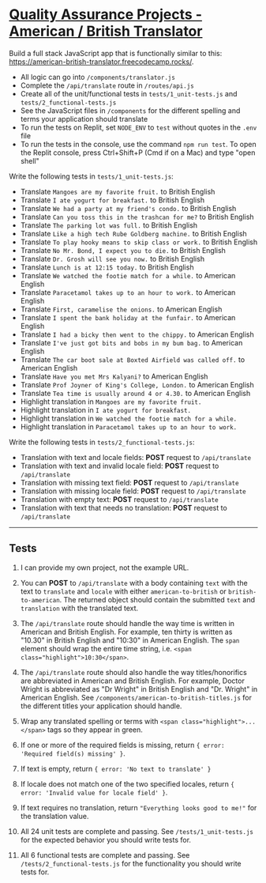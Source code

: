# [Quality Assurance Projects - American / British Translator](https://www.freecodecamp.org/learn/quality-assurance/quality-assurance-projects/american-british-translator)

Build a full stack JavaScript app that is functionally similar to this: <https://american-british-translator.freecodecamp.rocks/>. 

* All logic can go into `/components/translator.js`
* Complete the `/api/translate` route in `/routes/api.js`
* Create all of the unit/functional tests in `tests/1_unit-tests.js` and `tests/2_functional-tests.js`
* See the JavaScript files in `/components` for the different spelling and terms your application should translate
* To run the tests on Replit, set `NODE_ENV` to `test` without quotes in the `.env` file
* To run the tests in the console, use the command `npm run test`. To open the Replit console, press Ctrl+Shift+P (Cmd if on a Mac) and type "open shell"

Write the following tests in `tests/1_unit-tests.js`:

* Translate `Mangoes are my favorite fruit.` to British English
* Translate `I ate yogurt for breakfast.` to British English
* Translate `We had a party at my friend's condo.` to British English
* Translate `Can you toss this in the trashcan for me?` to British English
* Translate `The parking lot was full.` to British English
* Translate `Like a high tech Rube Goldberg machine.` to British English
* Translate `To play hooky means to skip class or work.` to British English
* Translate `No Mr. Bond, I expect you to die.` to British English
* Translate `Dr. Grosh will see you now.` to British English
* Translate `Lunch is at 12:15 today.` to British English
* Translate `We watched the footie match for a while.` to American English
* Translate `Paracetamol takes up to an hour to work.` to American English
* Translate `First, caramelise the onions.` to American English
* Translate `I spent the bank holiday at the funfair.` to American English
* Translate `I had a bicky then went to the chippy.` to American English
* Translate `I've just got bits and bobs in my bum bag.` to American English
* Translate `The car boot sale at Boxted Airfield was called off.` to American English
* Translate `Have you met Mrs Kalyani?` to American English
* Translate `Prof Joyner of King's College, London.` to American English
* Translate `Tea time is usually around 4 or 4.30.` to American English
* Highlight translation in `Mangoes are my favorite fruit.`
* Highlight translation in `I ate yogurt for breakfast.`
* Highlight translation in `We watched the footie match for a while.`
* Highlight translation in `Paracetamol takes up to an hour to work.`

Write the following tests in `tests/2_functional-tests.js`:

* Translation with text and locale fields: **POST** request to `/api/translate`
* Translation with text and invalid locale field: **POST** request to `/api/translate`
* Translation with missing text field: **POST** request to `/api/translate`
* Translation with missing locale field: **POST** request to `/api/translate`
* Translation with empty text: **POST** request to `/api/translate`
* Translation with text that needs no translation: **POST** request to `/api/translate`

---
## Tests

1. I can provide my own project, not the example URL.

1. You can **POST** to `/api/translate` with a body containing `text` with the text to `translate` and `locale` with either `american-to-british` or `british-to-american`. The returned object should contain the submitted `text` and `translation` with the translated text.

1. The `/api/translate` route should handle the way time is written in American and British English. For example, ten thirty is written as "10.30" in British English and "10:30" in American English. The `span` element should wrap the entire time string, i.e. `<span class="highlight">10:30</span>`.

1. The `/api/translate` route should also handle the way titles/honorifics are abbreviated in American and British English. For example, Doctor Wright is abbreviated as "Dr Wright" in British English and "Dr. Wright" in American English. See `/components/american-to-british-titles.js` for the different titles your application should handle.

1. Wrap any translated spelling or terms with `<span class="highlight">...</span>` tags so they appear in green.

1. If one or more of the required fields is missing, return `{ error: 'Required field(s) missing' }`.

1. If text is empty, return `{ error: 'No text to translate' }`

1. If locale does not match one of the two specified locales, return `{ error: 'Invalid value for locale field' }`.

1. If text requires no translation, return `"Everything looks good to me!"` for the translation value.

1. All 24 unit tests are complete and passing. See `/tests/1_unit-tests.js` for the expected behavior you should write tests for.

1. All 6 functional tests are complete and passing. See `/tests/2_functional-tests.js` for the functionality you should write tests for.